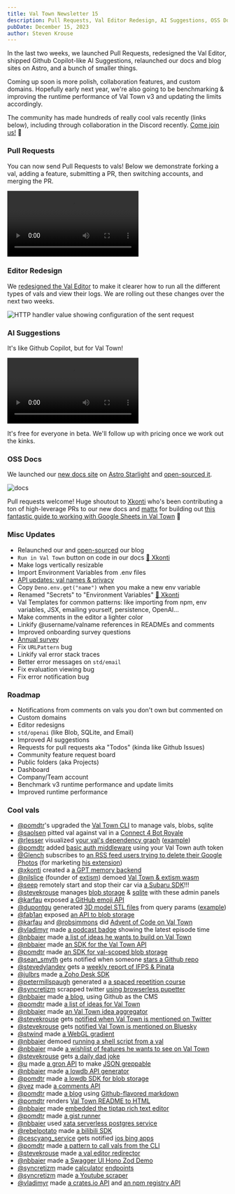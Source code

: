 ```yaml
---
title: Val Town Newsletter 15
description: Pull Requests, Val Editor Redesign, AI Suggestions, OSS Docs, New Astro Blog, Templates
pubDate: December 15, 2023
author: Steven Krouse
---
```


In the last two weeks, we launched Pull Requests, redesigned the Val Editor, shipped Github Copilot-like AI Suggestions, relaunched our docs and blog sites on Astro, and a bunch of smaller things.

Coming up soon is more polish, collaboration features, and custom domains. Hopefully early next year, we're also going to be benchmarking & improving the runtime performance of Val Town v3 and updating the limits accordingly.

The community has made hundreds of really cool vals recently (links below), including through collaboration in the Discord recently. [Come join us!](https://discord.gg/dHv45uN5RY) 👋

### Pull Requests

You can now send Pull Requests to vals! Below we demonstrate forking a val, adding a feature, submitting a PR, then switching accounts, and merging the PR.

<video controls><source src="/video/pr_demo.mp4" /></video>

### Editor Redesign

We [redesigned the Val Editor](https://blog.val.town/blog/editor-redesign/) to make it clearer how to run all the different types of vals and view their logs. We are rolling out these changes over the next two weeks.

![HTTP handler value showing configuration of the sent request](./editor-redesign/web.png)

### AI Suggestions

It's like Github Copilot, but for Val Town!

<video id="copilot" autoPlay loop><source src="/video/copilot-demo.mp4" /></video>

<script>
  let video = document.getElementById("copilot")
  video.playbackRate = 2
</script>

It's free for everyone in beta. We'll follow up with pricing once we work out the kinks.

### OSS Docs

We launched our [new docs site](https://docs.val.town/) on [Astro Starlight](https://starlight.astro.build/) and [open-sourced it](https://github.com/val-town/val-town-docs).

![docs](./val-town-newsletter-14/docs.png)

Pull requests welcome! Huge shoutout to [Xkonti](https://www.val.town/u/xkonti) who's been contributing a ton of high-leverage PRs to our new docs and [mattx](https://val.town/u/mattx) for building out [this fantastic guide to working with Google Sheets in Val Town](https://docs.val.town/integrations/google-sheets/) 🤩

### Misc Updates

- Relaunched our and [open-sourced](https://github.com/val-town/val-town-blog) our blog
- `Run in Val Town` button on code in our docs [🙏 Xkonti](https://github.com/val-town/val-town-docs/pull/41)
- Make logs vertically resizable
- Import Environment Variables from .env files
- [API updates: val names & privacy](https://discord.com/channels/1020432421243592714/1020432421243592717/1182456286433005638)
- Copy `Deno.env.get("name")` when you make a new env variable
- Renamed "Secrets" to "Environment Variables" [🙏 Xkonti](https://github.com/val-town/val-town-docs/pull/48)
- Val Templates for common patterns: like importing from npm, env variables, JSX, emailing yourself, persistence, OpenAI…
- Make comments in the editor a lighter color
- Linkify @username/valname references in READMEs and comments
- Improved onboarding survey questions
- [Annual survey](https://forms.gle/sGkKodhJiqdXnrmQ6)
- Fix `URLPattern` bug
- Linkify val error stack traces
- Better error messages on `std/email`
- Fix evaluation viewing bug
- Fix error notification bug

### Roadmap

- Notifications from comments on vals you don't own but commented on
- Custom domains
- Editor redesigns
- `std/openai` (like Blob, SQLite, and Email)
- Improved AI suggestions
- Requests for pull requests aka "Todos" (kinda like Github Issues)
- Community feature request board
- Public folders (aka Projects)
- Dashboard
- Company/Team account
- Benchmark v3 runtime performance and update limits
- Improved runtime performance

### Cool vals

- [@pomdtr](https://www.val.town/u/pomdtr)'s upgraded the [Val Town CLI](https://github.com/pomdtr/vt) to manage vals, blobs, sqlite
- [@saolsen](https://www.val.town/u/saolsen) pitted val against val in a [Connect 4 Bot Royale](https://www.val.town/v/saolsen/connect4_site)
- [@rlesser](https://www.val.town/u/rlesser) visualized [your val's dependency graph](https://www.val.town/v/rlesser/dependency_graph) ([example](https://rlesser-dependency_graph.web.val.run/nbbaier/vtIdeaAggregator))
- [@pomdtr](https://www.val.town/u/pomdtr) added [basic auth middleware](https://www.val.town/v/pomdtr/basicAuth) using your Val Town auth token
- [@Glench](https://www.val.town/u/Glench) subscribes to [an RSS feed users trying to delete their Google Photos](https://www.val.town/v/Glench/googlePhotosMarketingRSS) (for marketing [his extension](https://chromewebstore.google.com/detail/bebhhjmapjadpdkkhbkpnpbjhkhndofl))
- [@xkonti](https://www.val.town/u/xkonti) created a [a GPT memory backend](https://www.val.town/v/xkonti/gptMemoryManager)
- [@nilslice](https://www.val.town/u/nilslice) (founder of [extism](https://extism.org/)) demoed [Val Town & extism wasm](https://www.val.town/v/nilslice/md2html)
- [@seep](https://www.val.town/u/seep) remotely start and stop their car via [a Subaru SDK](https://www.val.town/v/seep/subaru)!!!
- [@stevekrouse](https://www.val.town/u/stevekrouse) manages [blob storage](https://www.val.town/v/stevekrouse/blob_admin) & [sqlite](https://www.val.town/v/stevekrouse/sqlite_admin) with these admin panels
- [@karfau](https://www.val.town/u/karfau) exposed [a GitHub emoji API](https://www.val.town/v/karfau/githubEmoji)
- [@dupontgu](https://www.val.town/u/dupontgu) generated [ 3D model STL files](https://www.val.town/v/dupontgu/washer_3d) from query params ([example](https://dupontgu-washer_3d.web.val.run/?t=2&hr=8&r=10))
- [@fab1an](https://www.val.town/u/fab1an) exposed [an API to blob storage](https://www.val.town/v/fab1an/databin)
- [@karfau](https://www.val.town/u/karfau) and [@robsimmons](https://www.val.town/u/robsimmons) did [Advent of Code on Val Town](https://www.val.town/search?q=aoc)
- [@vladimyr](https://www.val.town/u/vladimyr) made [a podcast badge](https://www.val.town/v/vladimyr/podcastBadge) showing the latest episode time
- [@nbbaier](https://www.val.town/u/nbbaier) made [a list of ideas he wants to build on Val Town](https://www.val.town/v/nbbaier/vtIdeaList)
- [@nbbaier](https://www.val.town/u/nbbaier) made [an SDK for the Val Town API](https://www.val.town/v/nbbaier/vtApiClient)
- [@pomdtr](https://www.val.town/u/pomdtr) made [an SDK for val-scoped blob storage](https://www.val.town/v/pomdtr/blobStorage)
- [@sean_smyth](https://www.val.town/u/sean_smyth) gets notified when someone [stars a Github repo](https://www.val.town/v/sean_smyth/githubStarWebhook)
- [@stevedylandev](https://www.val.town/u/stevedylandev) gets a [weekly report of IFPS & Pinata](https://www.val.town/v/stevedylandev/emailPosts)
- [@julbrs](https://www.val.town/u/julbrs) made [a Zoho Desk SDK](https://www.val.town/v/julbrs/zohodesk)
- [@petermillspaugh](https://www.val.town/u/petermillspaugh) generated a [a spaced repetition course](https://www.val.town/v/petermillspaugh/emailCourseCreator)
- [@syncretizm](https://www.val.town/u/syncretizm) scrapped twitter [using browserless pupetter](https://www.val.town/v/syncretizm/twEndpoint)
- [@nbbaier](https://www.val.town/u/nbbaier) made [a blog](https://www.val.town/v/nbbaier/vtghBlog), using Github as the CMS
- [@pomdtr](https://www.val.town/u/pomdtr) made [a list of ideas for Val Town](https://www.val.town/v/pomdtr/valtownIdeas)
- [@nbbaier](https://www.val.town/u/nbbaier) made [an Val Town idea aggregator](https://www.val.town/v/nbbaier/vtIdeaAggregator)
- [@stevekrouse](https://www.val.town/u/stevekrouse) gets [notified when Val Town is mentioned on Twitter](https://www.val.town/v/stevekrouse/twitterAlert)
- [@stevekrouse](https://www.val.town/u/stevekrouse) gets [notified Val Town is mentioned on Bluesky](https://www.val.town/v/stevekrouse/blueskyAlert)
- [@stwind](https://www.val.town/u/stwind) made [a WebGL gradient](https://www.val.town/v/stwind/WebGLTest)
- [@nbbaier](https://www.val.town/u/nbbaier) demoed [running a shell script from a val](https://www.val.town/v/nbbaier/shell)
- [@nbbaier](https://www.val.town/u/nbbaier) made [a wishlist of features he wants to see on Val Town](https://www.val.town/v/nbbaier/vtWishList)
- [@stevekrouse](https://www.val.town/u/stevekrouse) gets [a daily dad joke](https://www.val.town/v/stevekrouse/dailyDadJoke)
- [@u](https://www.val.town/u/u) made [a gron API](https://www.val.town/v/u/gronw) to make [JSON greppable](https://github.com/tomnomnom/gron)
- [@nbbaier](https://www.val.town/u/nbbaier) made [a lowdb API generator](https://www.val.town/v/nbbaier/dbToAPI)
- [@pomdtr](https://www.val.town/u/pomdtr) made [a lowdb SDK for blob storage](https://www.val.town/v/pomdtr/lowdb)
- [@vez](https://www.val.town/u/vez) made [a comments API](https://www.val.town/v/vez/comments)
- [@pomdtr](https://www.val.town/u/pomdtr) made [a blog](https://www.val.town/v/pomdtr/blog) using [Github-flavored markdown](https://www.val.town/v/pomdtr/gfm)
- [@pomdtr](https://www.val.town/u/pomdtr) renders [Val Town README to HTML](https://www.val.town/v/pomdtr/readme)
- [@nbbaier](https://www.val.town/u/nbbaier) made [embedded the tiptap rich text editor](https://www.val.town/v/nbbaier/tiptapEditorExample)
- [@pomdtr](https://www.val.town/u/pomdtr) made [a gist runner](https://www.val.town/v/pomdtr/runGist)
- [@nbbaier](https://www.val.town/u/nbbaier) used [xata serverless postgres service](https://www.val.town/v/nbbaier/xata)
- [@rebelpotato](https://www.val.town/u/rebelpotato) made [a bilibili SDK](https://www.val.town/v/rebelpotato/bilibili_methods)
- [@cescyang_service](https://www.val.town/u/cescyang_service) gets notified [ios bing apps](https://www.val.town/v/cescyang_service/checkIosBingApps)
- [@pomdtr](https://www.val.town/u/pomdtr) made [a pattern to call vals from the CLI](https://www.val.town/v/pomdtr/exampleCli)
- [@stevekrouse](https://www.val.town/u/stevekrouse) made [a val editor redirector](https://www.val.town/v/stevekrouse/editRedirect)
- [@nbbaier](https://www.val.town/u/nbbaier) made [a Swagger UI Hono Zod Demo](https://www.val.town/v/nbbaier/honoZodSwaggerUi)
- [@syncretizm](https://www.val.town/u/syncretizm) made [calculator](https://www.val.town/v/syncretizm/formulaEndpoint) [endpoints](https://www.val.town/v/syncretizm/singleformulaEndpoint)
- [@syncretizm](https://www.val.town/u/syncretizm) made [a Youtube scraper](https://www.val.town/v/syncretizm/youtubeEndpoint)
- [@vladimyr](https://www.val.town/u/vladimyr) made [a crates.io API](https://www.val.town/v/vladimyr/crates_io) and [an npm registry API](https://www.val.town/v/vladimyr/npmRegistry)
